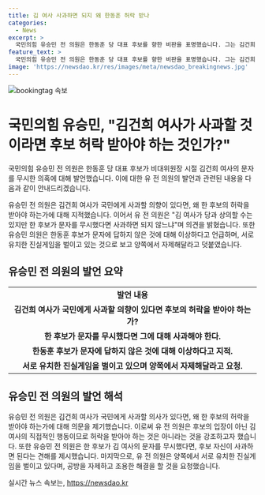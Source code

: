 ```yaml
---
title: 김 여사 사과하면 되지 왜 한동훈 허락 받나
categories:
  - News
excerpt: >
  국민의힘 유승민 전 의원은 한동훈 당 대표 후보를 향한 비판을 표명했습니다. 그는 김건희 여사의 문자를 무시한 것에 대해 사과해야 한다고 주장했는데, 후보의 허락을 받아야 할 필요가 없다고 지적했습니다. 그러나 한동훈 후보의 행동에도 이상함을 지적하며, 양쪽에서 자제를 당부했습니다.
feature_text: >
  국민의힘 유승민 전 의원은 한동훈 당 대표 후보를 향한 비판을 표명했습니다. 그는 김건희 여사의 문자를 무시한 것에 대해 사과해야 한다고 주장했는데, 후보의 허락을 받아야 할 필요가 없다고 지적했습니다. 그러나 한동훈 후보의 행동에도 이상함을 지적하며, 양쪽에서 자제를 당부했습니다.
image: 'https://newsdao.kr/res/images/meta/newsdao_breakingnews.jpg'
---
```


<p><img src="https://newsdao.kr/res/images/meta/newsdao_breakingnews.jpg" alt="bookingtag 속보" /></p>

<h1>국민의힘 유승민, "김건희 여사가 사과할 것이라면 후보 허락 받아야 하는 것인가?"</h1>

<p>국민의힘 유승민 전 의원은 한동훈 당 대표 후보가 비대위원장 시절 김건희 여사의 문자를 무시한 의혹에 대해 발언했습니다. 이에 대한 유 전 의원의 발언과 관련된 내용을 다음과 같이 안내드리겠습니다.</p>

<p data-ke-size="size16">유승민 전 의원은 김건희 여사가 국민에게 사과할 의향이 있다면, 왜 한 후보의 허락을 받아야 하는가에 대해 지적했습니다. 이어서 유 전 의원은 "김 여사가 당과 상의할 수는 있지만 한 후보가 문자를 무시했다면 사과하면 되지 않느냐"며 의견을 밝혔습니다. 또한 유승민 의원은 한동훈 후보가 문자에 답하지 않은 것에 대해 이상하다고 언급하며, 서로 유치한 진실게임을 벌이고 있는 것으로 보고 양쪽에서 자제해달라고 덧붙였습니다.</p>

<h2 data-ke-size="size26">유승민 전 의원의 발언 요약</h2>

<table>
  <tr>
    <td style="text-align: center; height: 17px;"><b>발언 내용</b></td>
  </tr>
  <tr>
    <td style="text-align: center; height: 17px;"><b>김건희 여사가 국민에게 사과할 의향이 있다면 후보의 허락을 받아야 하는가?</b></td>
  </tr>
  <tr>
    <td style="text-align: center; height: 17px;"><b>한 후보가 문자를 무시했다면 그에 대해 사과해야 한다.</b></td>
  </tr>
  <tr>
    <td style="text-align: center; height: 17px;"><b>한동훈 후보가 문자에 답하지 않은 것에 대해 이상하다고 지적.</b></td>
  </tr>
  <tr>
    <td style="text-align: center; height: 17px;"><b>서로 유치한 진실게임을 벌이고 있으며 양쪽에서 자제해달라고 요청.</b></td>
  </tr>
</table>

<h2 data-ke-size="size26">유승민 전 의원의 발언 해석</h2>

<p data-ke-size="size16">유승민 전 의원은 김건희 여사가 국민에게 사과할 의사가 있다면, 왜 한 후보의 허락을 받아야 하는가에 대해 의문을 제기했습니다. 이로써 유 전 의원은 후보의 입장이 아닌 김 여사의 직접적인 행동이므로 허락을 받아야 하는 것은 아니라는 것을 강조하고자 했습니다. 또한 유승민 전 의원은 한 후보가 김 여사의 문자를 무시했다면, 후보 자신이 사과하면 된다는 견해를 제시했습니다. 마지막으로, 유 전 의원은 양쪽에서 서로 유치한 진실게임을 벌이고 있다며, 공방을 자제하고 조용한 해결을 할 것을 요청했습니다.</p>
실시간 뉴스 속보는, <a href="https://newsdao.kr" rel="dofollow">https://newsdao.kr</a>


